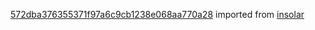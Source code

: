 [572dba376355371f97a6c9cb1238e068aa770a28](https://github.com/insolar/insolar/commit/572dba376355371f97a6c9cb1238e068aa770a28) imported from [insolar](https://github.com/insolar/insolar)

